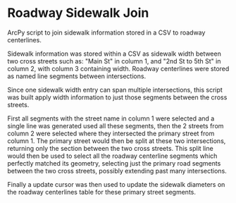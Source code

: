 # Roadway Sidewalk Join
ArcPy script to join sidewalk information stored in a CSV to roadway centerlines. 

Sidewalk information was stored within a CSV as sidewalk width between two cross streets such as: "Main St" in column 1, and "2nd St to 5th St" in column 2, with column 3 containing width. Roadway centerlines were stored as named line segments between intersections.

Since one sidewalk width entry can span multiple intersections, this script was built apply width information to just those segments between the cross streets.

First all segments with the street name in column 1 were selected and a single line was generated used all these segments,  then the 2 streets from column 2 were selected where they intersected the primary street from column 1. The primary street would then be split at these two intersections, returning only the section between the two cross streets. This split line would then be used to select all the roadway centerline segments which perfectly matched its geometry, selecting just the primary road segments between the two cross streets, possibly extending past many intersections. 

Finally a update cursor was then used to update the sidewalk diameters on the roadway centerlines table for these primary street segments.

